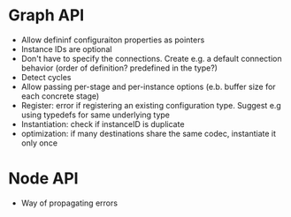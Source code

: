 # Graph API
* Allow defininf configuraiton properties as pointers
* Instance IDs are optional
* Don't have to specify the connections. Create e.g. a default connection behavior (order of definition? predefined in the type?)
* Detect cycles
* Allow passing per-stage and per-instance options (e.b. buffer size for each concrete stage)
* Register: error if registering an existing configuration type. Suggest e.g using typedefs for same underlying type
* Instantiation: check if instanceID is duplicate
* optimization: if many destinations share the same codec, instantiate it only once

# Node API
* Way of propagating errors
